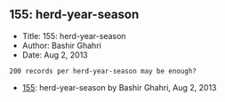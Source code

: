 ## 155: herd-year-season

- Title: 155: herd-year-season
- Author: Bashir Ghahri
- Date: Aug 2, 2013
```
200 records per herd-year-season may be enough?
```

- [155](0155.md): herd-year-season by Bashir Ghahri, Aug 2, 2013
